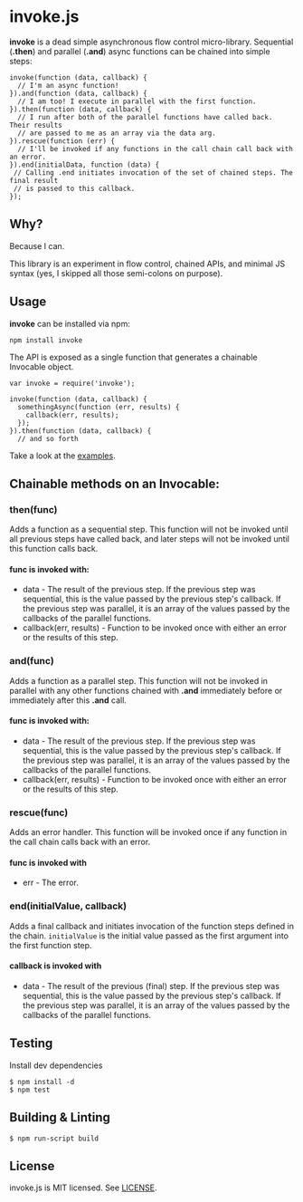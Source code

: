 # invoke.js

__invoke__ is a dead simple asynchronous flow control micro-library. Sequential (__.then__) and parallel (__.and__) async functions can be chained into simple steps:

    invoke(function (data, callback) {
      // I'm an async function!
    }).and(function (data, callback) {
      // I am too! I execute in parallel with the first function.
    }).then(function (data, callback) {
      // I run after both of the parallel functions have called back. Their results
      // are passed to me as an array via the data arg.
    }).rescue(function (err) {
      // I'll be invoked if any functions in the call chain call back with an error.
    }).end(initialData, function (data) {
     // Calling .end initiates invocation of the set of chained steps. The final result
     // is passed to this callback.
    });


## Why?

Because I can.

This library is an experiment in flow control, chained APIs, and minimal JS syntax (yes, I skipped all those semi-colons on purpose).

## Usage

__invoke__ can be installed via npm:

    npm install invoke

The API is exposed as a single function that generates a chainable Invocable object.

    var invoke = require('invoke');

    invoke(function (data, callback) {
      somethingAsync(function (err, results) {
        callback(err, results);
      });
    }).then(function (data, callback) {
      // and so forth

Take a look at the [examples](https://github.com/repeatingbeats/invoke/tree/master/examples).

## Chainable methods on an Invocable:

### then(func)

Adds a function as a sequential step. This function will not be invoked until all previous steps have called back, and later steps will not be invoked until this function calls back.

#### func is invoked with:

* data - The result of the previous step. If the previous step was sequential, this is the value passed by the previous step's callback. If the previous step was parallel, it is an array of the values passed by the callbacks of the parallel functions.
* callback(err, results) - Function to be invoked once with either an error or the results of this step.

### and(func)

Adds a function as a parallel step. This function will not be invoked in parallel with any other functions chained with __.and__ immediately before or immediately after this __.and__ call.

#### func is invoked with:

* data - The result of the previous step. If the previous step was sequential, this is the value passed by the previous step's callback. If the previous step was parallel, it is an array of the values passed by the callbacks of the parallel functions.
* callback(err, results) - Function to be invoked once with either an error or the results of this step.

### rescue(func)

Adds an error handler. This function will be invoked once if any function in the call chain calls back with an error.

#### func is invoked with

* err - The error.

### end(initialValue, callback)

Adds a final callback and initiates invocation of the function steps defined in the chain. `initialValue` is the initial value passed as the first argument into the first function step.

#### callback is invoked with

* data - The result of the previous (final) step. If the previous step was sequential, this is the value passed by the previous step's callback. If the previous step was parallel, it is an array of the values passed by the callbacks of the parallel functions.

## Testing

Install dev dependencies

    $ npm install -d
    $ npm test

## Building & Linting

    $ npm run-script build

## License

invoke.js is MIT licensed. See [LICENSE](https://github.com/repeatingbeats/invoke/blob/master/LICENSE).
